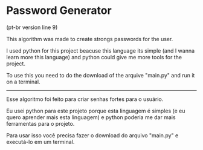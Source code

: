 # Password Generator 
(pt-br version line 9)

This algorithm was made to create strongs passwords for the user.

I used python for this project beacuse this language its simple (and I wanna learn more this language) and python could give me more tools for the project.

To use this you need to do the download of the arquive "main.py" and run it on a terminal.

---------------------------------------------------------------------------------------------------------------------------
Esse algoritmo foi feito para criar senhas fortes para o usuário.

Eu usei python para este projeto porque esta linguagem é simples (e eu quero aprender mais esta linguagem) e python poderia me dar mais ferramentas para o projeto.

Para usar isso você precisa fazer o download do arquivo "main.py" e executá-lo em um terminal.
